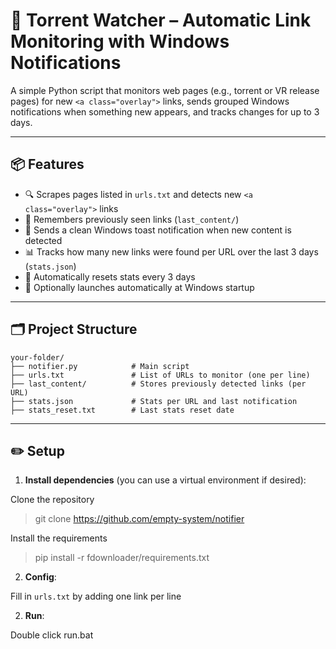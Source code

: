 # 🔔 Torrent Watcher – Automatic Link Monitoring with Windows Notifications

A simple Python script that monitors web pages (e.g., torrent or VR release pages) for new `<a class="overlay">` links, sends grouped Windows notifications when something new appears, and tracks changes for up to 3 days.

---

## 📦 Features

- 🔍 Scrapes pages listed in `urls.txt` and detects new `<a class="overlay">` links
- 🧠 Remembers previously seen links (`last_content/`)
- 🔔 Sends a clean Windows toast notification when new content is detected
- 📊 Tracks how many new links were found per URL over the last 3 days (`stats.json`)
- 🔁 Automatically resets stats every 3 days
- 🚀 Optionally launches automatically at Windows startup

---

## 🗂️ Project Structure

```text
your-folder/
├── notifier.py            # Main script
├── urls.txt               # List of URLs to monitor (one per line)
├── last_content/          # Stores previously detected links (per URL)
├── stats.json             # Stats per URL and last notification
├── stats_reset.txt        # Last stats reset date
```

---

## ✏️ Setup

1. **Install dependencies** (you can use a virtual environment if desired):

Clone the repository
> git clone https://github.com/empty-system/notifier

Install the requirements
> pip install -r fdownloader/requirements.txt

2. **Config**:

Fill in `urls.txt` by adding one link per line

2. **Run**:

Double click run.bat
